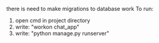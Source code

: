 there is need to make migrations to database work
To run:
1) open cmd in project directory
2) write: "workon chat_app"
3) write: "python manage.py runserver"
